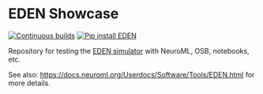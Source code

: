 # EDEN Showcase

[![Continuous builds](https://github.com/OpenSourceBrain/EDENShowcase/actions/workflows/omv-ci.yml/badge.svg)](https://github.com/OpenSourceBrain/EDENShowcase/actions/workflows/omv-ci.yml) [![Pip install EDEN](https://github.com/OpenSourceBrain/EDENShowcase/actions/workflows/pip-install.yml/badge.svg)](https://github.com/OpenSourceBrain/EDENShowcase/actions/workflows/pip-install.yml)

Repository for testing the [EDEN simulator](https://gitlab.com/c7859/neurocomputing-lab/Inferior_OliveEMC/eden) with NeuroML, OSB, notebooks, etc. 

See also: https://docs.neuroml.org/Userdocs/Software/Tools/EDEN.html for more details.


